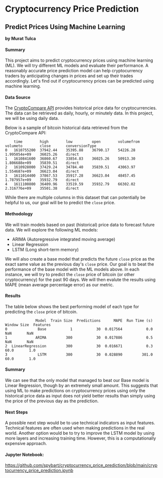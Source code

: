 # Cryptocurrency Price Prediction
## Predict Prices Using Machine Learning

**by Murat Tulca**

#### Summary
This project aims to predict cryptocurrency prices using machine learning (ML). We will try different ML models and evaluate their performance.
A reasonably accurate price prediction model can help cryptocurrency traders by anticipating changes in prices and set up their trades accordingly.
Let's find out if cryptocurrency prices can be predicted using machine learning.

#### Data Source
The [CryptoCompare API](https://min-api.cryptocompare.com) provides historical price data for cryptocurrencies.
The data can be retrieved as daily, hourly, or minutely data. In this project, we will be using daily data.

Below is a sample of bitcoin historical data retrieved from the CryptoCompare API:
```
	time    	high    	low     	open    	volumefrom	volumeto    	close   	conversionType
0	1610755200	37942.44	35395.88	36790.17	54226.28	1.995054e+09	36025.26	direct	
1	1610841600	36860.67	33854.83	36025.26	50913.30	1.806688e+09	35839.51	direct	
2	1610928000	37429.24	34784.40	35839.51	43063.97	1.554687e+09	36623.04	direct	
3	1611014400	37867.53	35917.28	36623.04	48457.45	1.787957e+09	35932.79	direct	
4	1611100800	36409.96	33519.59	35932.79	66302.02	2.316776e+09	35501.38	direct	
```
While there are multiple columns in this dataset that can potentially be helpful to us, our goal will be to predict the `close` price.

#### Methodology
We will train models based on past (historical) price data to forecast future data.
We will explore the following ML models:
- ARIMA (Autoregressive integrated moving average)
- Linear Regression
- LSTM (Long short-term memory)

We will also create a base model that predicts the future `close` price as the exact same value as the previous day's `close` price.
Our goal is to beat the performance of the base model with the ML models above.
In each instance, we will try to predict the `close` price of bitcoin (or other cryptocurrency) for the past 90 days.
We will then evalute the results using MAPE (mean average percentage error) as our metric.

#### Results
The table below shows the best performing model of each type for predicting the `close` price of bitcoin.
```
              Model  Train Size  Predictions      MAPE  Run Time (s)  Window Size  Features
0              Base           1           30  0.017564           0.0          NaN       NaN
1             ARIMA         300           30  0.017886           0.5          NaN       NaN
2  LinearRegression         300           30  0.016671           0.3         60.0       1.0
3              LSTM         300           30  0.028890         301.0         60.0       1.0
```
#### Summary
We can see that the only model that managed to beat our Base model is Linear Regression, though by an extremely small amount. This suggests that using ML to make predictions on cryptocurrency prices using only the historical price data as input does not yield better results than simply using the price of the previous day as the prediction.

#### Next Steps
A possible next step would be to use technical indicators as input features. Technical features are often used when making predictions in the real world. Another option would be to try to improve the LSTM model by using more layers and increasing training time. However, this is a computationally expensive approach.

#### Jupyter Notebook:

https://github.com/spybart/cryptocurrency_price_prediction/blob/main/cryptocurrency_price_prediction.ipynb